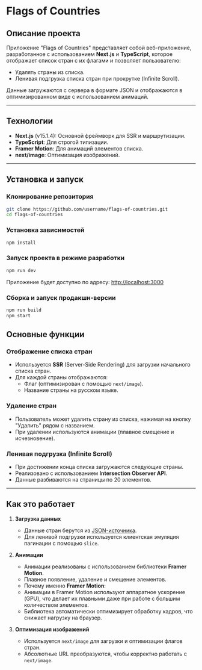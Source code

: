 # Flags of Countries

## Описание проекта

Приложение "Flags of Countries" представляет собой веб-приложение, разработанное с использованием **Next.js** и **TypeScript**, которое отображает список стран с их флагами и позволяет пользователю:

- Удалять страны из списка.
- Ленивая подгрузка списка стран при прокрутке (Infinite Scroll).

Данные загружаются с сервера в формате JSON и отображаются в оптимизированном виде с использованием анимаций.

---

## Технологии

- **Next.js** (v15.1.4): Основной фреймворк для SSR и маршрутизации.
- **TypeScript**: Для строгой типизации.
- **Framer Motion**: Для анимаций элементов списка.
- **next/image**: Оптимизация изображений.

---

## Установка и запуск

### Клонирование репозитория

```bash
git clone https://github.com/username/flags-of-countries.git
cd flags-of-countries
```

### Установка зависимостей

```bash
npm install
```

### Запуск проекта в режиме разработки

```bash
npm run dev
```

Приложение будет доступно по адресу: [http://localhost:3000](http://localhost:3000)

### Сборка и запуск продакшн-версии

```bash
npm run build
npm start
```

## Основные функции

### Отображение списка стран

- Используется **SSR** (Server-Side Rendering) для загрузки начального списка стран.
- Для каждой страны отображаются:
  - Флаг (оптимизирован с помощью `next/image`).
  - Название страны на русском языке.

### Удаление стран

- Пользователь может удалить страну из списка, нажимая на кнопку "Удалить" рядом с названием.
- При удалении используются анимации (плавное смещение и исчезновение).

### Ленивая подгрузка (Infinite Scroll)

- При достижении конца списка загружаются следующие страны.
- Реализовано с использованием **Intersection Observer API**.
- Данные разбиваются на страницы по 20 элементов.

---

## Как это работает

1. **Загрузка данных**

   - Данные стран берутся из [JSON-источника](https://gist.githubusercontent.com/sanchezzzhak/8606e9607396fb5f8216/raw/39de29950198a7332652e1e8224f988b2e94b166/ISO3166_RU.json).
   - Для ленивой подгрузки используется клиентская эмуляция пагинации с помощью `slice`.

2. **Анимации**

   - Анимации реализованы с использованием библиотеки **Framer Motion**.
   - Плавное появление, удаление и смещение элементов.
   - Почему именно **Framer Motion**:
   - Анимации в Framer Motion используют аппаратное ускорение (GPU), что делает их плавными даже при работе с большим количеством элементов.
   - Библиотека автоматически оптимизирует обработку кадров, что снижает нагрузку на браузер.

3. **Оптимизация изображений**
   - Используется `next/image` для загрузки и оптимизации флагов стран.
   - Абсолютные URL преобразуются, чтобы корректно работать с `next/image`.
